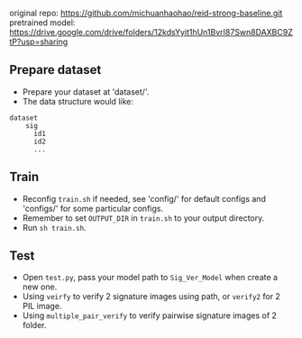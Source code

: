 original repo: https://github.com/michuanhaohao/reid-strong-baseline.git  
pretrained model: https://drive.google.com/drive/folders/12kdsYyit1hUn1BvrI87Swn8DAXBC9ZtP?usp=sharing

## Prepare dataset
* Prepare your dataset at 'dataset/'.  
* The data structure would like:  
```
dataset  
    sig  
      id1  
      id2  
      ...
```
## Train
* Reconfig `train.sh` if needed, see 'config/' for default configs and 'configs/' for some particular configs.  
* Remember to set `OUTPUT_DIR` in `train.sh` to your output directory.   
* Run `sh train.sh`.  

## Test
* Open `test.py`, pass your model path to `Sig_Ver_Model` when create a new one.  
* Using `veirfy` to verify 2 signature images using path, or `verify2` for 2 PIL image.  
* Using `multiple_pair_verify` to verify pairwise signature images of 2 folder.  
